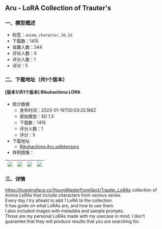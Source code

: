 ## Aru - LoRA Collection of Trauter's
### 一、模型概述

- 标签：`anime`, `character`, `3d`, `2d`
- 下载数：1415
- 收藏人数：344
- 评论人数：0
- 评分人数：1
- 评分：5

### 二、下载地址（共1个版本）

#### [版本1/共1个版本] Rikuhachima LORA

- 统计数据
  - 发布时间：2023-01-19T00:53:25.166Z
  - 原始模型：SD 1.5
  - 下载数：1415
  - 评分人数：1
  - 评分：5
- 下载地址
  - [Rikuhachima Aru.safetensors](https://civitai.com/api/download/models/5495)
- 样例图像：

| <img src="https://image.civitai.com/xG1nkqKTMzGDvpLrqFT7WA/567e168a-01ba-4f09-efb5-e05bd7d8d400/width=450/43744.jpeg" /> | <img src="https://image.civitai.com/xG1nkqKTMzGDvpLrqFT7WA/d368d5fb-3514-48fc-bace-7925cda37000/width=450/43750.jpeg" /> | <img src="https://image.civitai.com/xG1nkqKTMzGDvpLrqFT7WA/516a19ce-3b61-4035-160c-2d24d4777400/width=450/43749.jpeg" /> | <img src="https://image.civitai.com/xG1nkqKTMzGDvpLrqFT7WA/b0025ff6-2057-4b38-6924-b05b5c33ce00/width=450/43748.jpeg" /> |
| ---- | ---- | ---- | ---- |


### 三、详情
<p><a target="_blank" rel="ugc" href="https://huggingface.co/YoungMasterFromSect/Trauter_LoRAs">https://huggingface.co/YoungMasterFromSect/Trauter_LoRAs</a> collection of Anime LoRAs that include characters from various series.<br />Every day I try atleast to add 1 LoRA to the collection.<br />It has guide on what LoRAs are, and how to use them.<br />I also included images with metadata and sample prompts.<br />Those are my personal LoRAs made with my usecase in mind. I don't guarantee that they will produce results that you are searching for.</p>